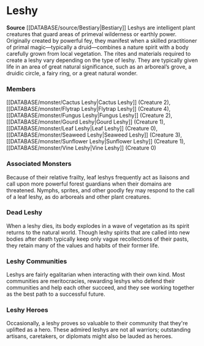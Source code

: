 ﻿---
creature_family: Leshy
id: '67'
name: Leshy
rarity: Common
rus_type_level: null
source: '[[DATABASE/source/Bestiary|Bestiary]]'
trait: null
type: Creature Family

---
# Leshy

**Source** [[DATABASE/source/Bestiary|Bestiary]]
Leshys are intelligent plant creatures that guard areas of primeval wilderness or earthly power. Originally created by powerful fey, they manifest when a skilled practitioner of primal magic—typically a druid—combines a nature spirit with a body carefully grown from local vegetation. The rites and materials required to create a leshy vary depending on the type of leshy. They are typically given life in an area of great natural significance, such as an arboreal’s grove, a druidic circle, a fairy ring, or a great natural wonder.

### Members

[[DATABASE/monster/Cactus Leshy|Cactus Leshy]] (Creature 2), [[DATABASE/monster/Flytrap Leshy|Flytrap Leshy]] (Creature 4), [[DATABASE/monster/Fungus Leshy|Fungus Leshy]] (Creature 2), [[DATABASE/monster/Gourd Leshy|Gourd Leshy]] (Creature 1), [[DATABASE/monster/Leaf Leshy|Leaf Leshy]] (Creature 0), [[DATABASE/monster/Seaweed Leshy|Seaweed Leshy]] (Creature 3), [[DATABASE/monster/Sunflower Leshy|Sunflower Leshy]] (Creature 1), [[DATABASE/monster/Vine Leshy|Vine Leshy]] (Creature 0)

###  Associated Monsters

Because of their relative frailty, leaf leshys frequently act as liaisons and call upon more powerful forest guardians when their domains are threatened. Nymphs, sprites, and other goodly fey may respond to the call of a leaf leshy, as do arboreals and other plant creatures.

###  Dead Leshy

When a leshy dies, its body explodes in a wave of vegetation as its spirit returns to the natural world. Though leshy spirits that are called into new bodies after death typically keep only vague recollections of their pasts, they retain many of the values and habits of their former life.

###  Leshy Communities

Leshys are fairly egalitarian when interacting with their own kind. Most communities are meritocracies, rewarding leshys who defend their communities and help each other succeed, and they see working together as the best path to a successful future.

###  Leshy Heroes

Occasionally, a leshy proves so valuable to their community that they're uplifted as a hero. These admired leshys are not all warriors; outstanding artisans, caretakers, or diplomats might also be lauded as heroes.